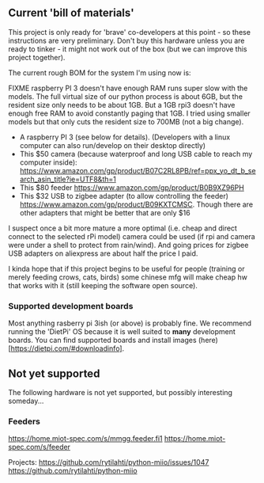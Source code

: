 
## Current 'bill of materials'

This project is only ready for 'brave' co-developers at this point - so these instructions are very preliminary.  Don't buy this hardware unless you are ready to tinker - it might not work out of the box (but we can improve this project together).

The current rough BOM for the system I'm using now is:

FIXME raspberry PI 3 doesn't have enough RAM runs super slow with the models.  The full virtual size of our python process is about 6GB, but the resident size only needs to be about 1GB.  But a 1GB rpi3 doesn't have enough free RAM to avoid constantly paging that 1GB.  I tried using smaller models but that only cuts the resident size to 700MB (not a big change).

* A raspberry PI 3 (see below for details).  (Developers with a linux computer can also run/develop on their desktop directly)
* This $50 camera (because waterproof and long USB cable to reach my computer inside): https://www.amazon.com/gp/product/B07C2RL8PB/ref=ppx_yo_dt_b_search_asin_title?ie=UTF8&th=1 
* This $80 feeder https://www.amazon.com/gp/product/B0B9XZ96PH
* This $32 USB to zigbee adapter (to allow controlling the feeder) https://www.amazon.com/gp/product/B09KXTCMSC.  Though there are other adapters that might be better that are only $16

I suspect once a bit more mature a more optimal (i.e. cheap and direct connect to the selected rPi model) camera could be used (if rpi and camera were under a shell to protect from rain/wind).  And going prices for zigbee USB adapters on aliexpress are about half the price I paid.

I kinda hope that if this project begins to be useful for people (training or merely feeding crows, cats, birds) some chinese mfg will make cheap hw that works with it (still keeping the software open source). 

### Supported development boards

Most anything rasberry pi 3ish (or above) is probably fine.  We recommend running the 'DietPi' OS because it is well suited to **many** development boards.
You can find supported boards and install images (here)[https://dietpi.com/#downloadinfo].

## Not yet supported

The following hardware is not yet supported, but possibly interesting someday...

### Feeders

https://home.miot-spec.com/s/mmgg.feeder.fi1
https://home.miot-spec.com/s/feeder

Projects:
https://github.com/rytilahti/python-miio/issues/1047
https://github.com/rytilahti/python-miio
